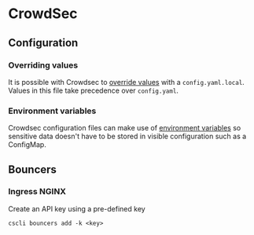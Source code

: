 # CrowdSec

## Configuration

### Overriding values

It is possible with Crowdsec to [override values](https://docs.crowdsec.net/docs/configuration/crowdsec_configuration/#overriding-values)
with a `config.yaml.local`. Values in this file take precedence over `config.yaml`.

### Environment variables

Crowdsec configuration files can make use of [environment variables](https://docs.crowdsec.net/docs/configuration/crowdsec_configuration/#environment-variables)
so sensitive data doesn't have to be stored in visible configuration such as a ConfigMap.

## Bouncers

### Ingress NGINX

Create an API key using a pre-defined key

```shell
cscli bouncers add -k <key>
```
